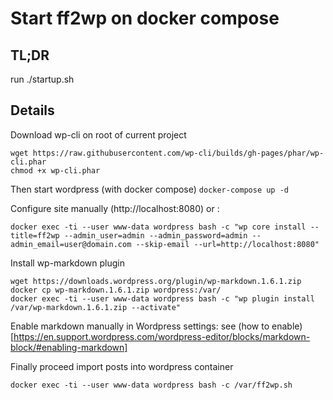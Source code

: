 # Start ff2wp on docker compose

## TL;DR

run ./startup.sh

## Details

Download wp-cli on root of current project

```
wget https://raw.githubusercontent.com/wp-cli/builds/gh-pages/phar/wp-cli.phar
chmod +x wp-cli.phar
```

Then start wordpress (with docker compose) `docker-compose up -d`

Configure site manually (http://localhost:8080) or :

```
docker exec -ti --user www-data wordpress bash -c "wp core install --title=ff2wp --admin_user=admin --admin_password=admin --admin_email=user@domain.com --skip-email --url=http://localhost:8080"
```

Install wp-markdown plugin

```
wget https://downloads.wordpress.org/plugin/wp-markdown.1.6.1.zip
docker cp wp-markdown.1.6.1.zip wordpress:/var/
docker exec -ti --user www-data wordpress bash -c "wp plugin install /var/wp-markdown.1.6.1.zip --activate"
```

Enable markdown manually in Wordpress settings: see (how to enable)[https://en.support.wordpress.com/wordpress-editor/blocks/markdown-block/#enabling-markdown]

Finally proceed import posts into wordpress container

```
docker exec -ti --user www-data wordpress bash -c /var/ff2wp.sh
```

